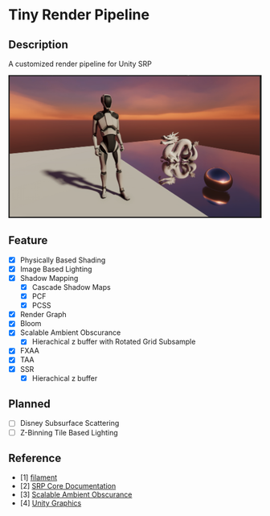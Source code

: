 # Tiny Render Pipeline

## Description

A customized render pipeline for Unity SRP

![TinyRenderPipeline](TinyRenderPipeline.png)

## Feature

- [x] Physically Based Shading
- [x] Image Based Lighting
- [x] Shadow Mapping
  - [x] Cascade Shadow Maps
  - [x] PCF
  - [x] PCSS
- [x] Render Graph
- [x] Bloom
- [x] Scalable Ambient Obscurance
  - [x] Hierachical z buffer with Rotated Grid Subsample
- [x] FXAA
- [x] TAA
- [x] SSR
  - [x] Hierachical z buffer

## Planned

- [ ] Disney Subsurface Scattering
- [ ] Z-Binning Tile Based Lighting

## Reference

- [1] [filament](https://github.com/google/filament)
- [2] [SRP Core Documentation](https://docs.unity3d.com/Packages/com.unity.render-pipelines.core@latest)
- [3] [Scalable Ambient Obscurance](https://research.nvidia.com/publication/2012-06_scalable-ambient-obscurance)
- [4] [Unity Graphics](https://github.com/Unity-Technologies/Graphics)
